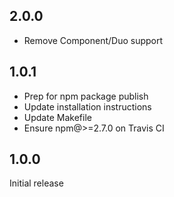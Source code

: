 ## 2.0.0

- Remove Component/Duo support

## 1.0.1

- Prep for npm package publish
- Update installation instructions
- Update Makefile
- Ensure npm@>=2.7.0 on Travis CI

## 1.0.0

Initial release
